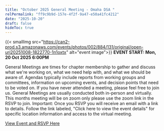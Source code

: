 ```yaml
---
title: "October 2025 General Meeting - Omaha DSA "
relPermalink: "ff9c9b9d-157e-4f2f-9a47-e50a41fc4212"
date: "2025-10-20"
draft: false
hideToc: true
---
```


 {{< smallImg src="https://can2-prod.s3.amazonaws.com/events/photos/002/884/131/original/open-uri20251008-1822770-1n1oxtx" alt="event image">}} 
**EVENT START: Mon, 20 Oct 2025 6:00PM**

General Meetings are times for chapter membership to gather and discuss what we're working on, what we need help with, and what we should be aware of. Agendas typically include
 reports from working groups and committees, information on upcoming 
events, and decision points that need to be voted on. If you have never 
attended a meeting, please feel free to join us. General Meetings
 are usually conducted both in-person and virtually. This months meeting will be on zoom only please use the zoom link in the RSVP to join. Important:
 Once you RSVP you will receive an email with a link to details. Follow 
the link labeled, "Click here to view the event details" for specific 
location information and access to the virtual meeting.

[View Event and RSVP Here](https://actionnetwork.org/events/october-2025-general-meeting-omaha-dsa)
